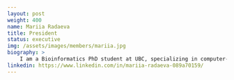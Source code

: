 ```yaml
---
layout: post
weight: 400
name: Mariia Radaeva
title: President
status: executive 
img: /assets/images/members/mariia.jpg
biography: >
    I am a Bioinformatics PhD student at UBC, specializing in computer-aided drug discovery for prostate cancer. I have a strong interest in big data science and currently contribute my expertise to a digital health startup by providing valuable insights from patient biometric data. I am equally passionate about entrepreneurship and organize networking events that facilitate connections between scientists and business-minded individuals.
linkedin: https://www.linkedin.com/in/mariia-radaeva-089a70159/
---
```


